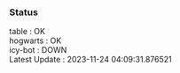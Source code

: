 ### Status


table : OK  
hogwarts : OK  
icy-bot : DOWN  
Latest Update : 2023-11-24 04:09:31.876521
